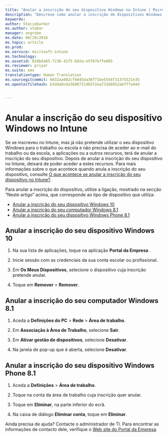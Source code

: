 ```yaml
---
title: "Anular a inscrição do seu dispositivo Windows no Intune | Microsoft Intune"
description: "Descreve como anular a inscrição de dispositivos Windows no Intune"
keywords: 
author: Staciebarker
ms.author: stabar
manager: angrobe
ms.date: 08/29/2016
ms.topic: article
ms.prod: 
ms.service: microsoft-intune
ms.technology: 
ms.assetid: 018bda65-7238-41f5-b92a-e5f67b7fe085
ms.reviewer: priyar
ms.suite: ems
translationtype: Human Translation
ms.sourcegitcommit: 0d32aa982cf9d45da36f71be5554f31375521e35
ms.openlocfilehash: b3dda0cda3600721db5f2ea73166652abff7a44d


---
```



# Anular a inscrição do seu dispositivo Windows no Intune

Se se inscreveu no Intune, mas já não pretende utilizar o seu dispositivo Windows para o trabalho ou escola e não precisa de aceder ao e-mail do trabalho ou da escola, a aplicações ou a outros recursos, terá de anular a inscrição do seu dispositivo. Depois de anular a inscrição do seu dispositivo no Intune, deixará de poder aceder a estes recursos. Para mais informações sobre o que acontece quando anula a inscrição do seu dispositivo, consulte [O que acontece se anular a inscrição do seu dispositivo no Intune?](what-happens-if-you-unenroll-your-device-from-intune-windows.md).

Para anular a inscrição do dispositivo, utilize a ligação, mostrado na secção “Neste artigo” acima, que corresponde ao tipo de dispositivo que utiliza:

-   [Anular a inscrição do seu dispositivo Windows 10](#unenroll-your-windows-10-device)
-   [Anular a inscrição do seu computador Windows 8.1](#unenroll-your-windows-8-1-computer)
-   [Anular a inscrição do seu dispositivo Windows Phone 8.1](#unenroll-your-windows-phone-8-1-device)

## Anular a inscrição do seu dispositivo Windows 10

1.  Na sua lista de aplicações, toque na aplicação **Portal da Empresa** .

2.  Inicie sessão com as credenciais da sua conta escolar ou profissional.

3.  Em **Os Meus Dispositivos**, selecione o dispositivo cuja inscrição pretende anular.

4.  Toque em **Remover** &gt; **Remover**.

## Anular a inscrição do seu computador Windows 8.1

1.  Aceda a **Definições do PC** &gt; **Rede** &gt; **Área de trabalho**.

2.  Em **Associação à Área de Trabalho**, selecione **Sair**.

3.  Em **Ativar gestão de dispositivos**, selecione **Desativar**.

4.  Na janela de pop-up que é aberta, selecione **Desativar**.

## Anular a inscrição do seu dispositivo Windows Phone 8.1

1.  Aceda a **Definições** &gt; **Área de trabalho**.

2.  Toque na conta da área de trabalho cuja inscrição quer anular.

3.  Toque em **Eliminar**, na parte inferior do ecrã.

4.  Na caixa de diálogo **Eliminar conta**, toque em **Eliminar**.

Ainda precisa de ajuda? Contacte o administrador de TI. Para encontrar as informações de contacto dele, verifique o [Web site do Portal da Empresa](http://portal.manage.microsoft.com).



<!--HONumber=Oct16_HO2-->


